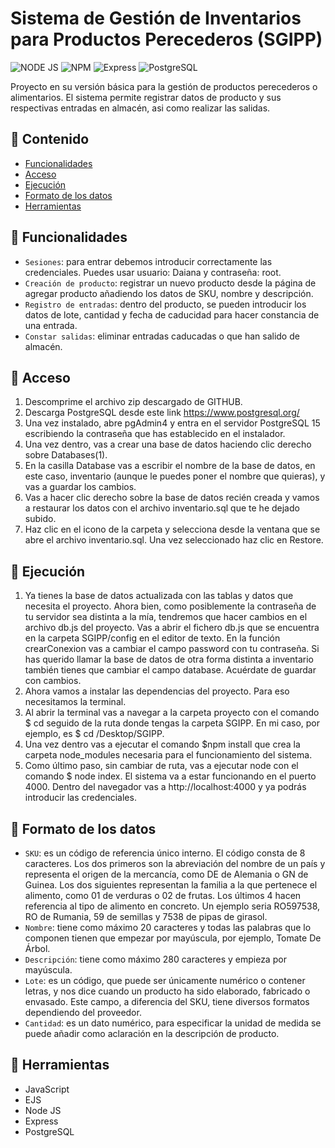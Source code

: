 # Sistema de Gestión de Inventarios para Productos Perecederos (SGIPP)

![NODE JS](https://img.shields.io/badge/Node%20js-339933?style=for-the-badge&logo=nodedotjs&logoColor=white)
![NPM](https://img.shields.io/badge/npm-CB3837?style=for-the-badge&logo=npm&logoColor=white)
![Express](https://img.shields.io/badge/Express%20js-000000?style=for-the-badge&logo=express&logoColor=white)
![PostgreSQL](https://img.shields.io/badge/PostgreSQL-316192?style=for-the-badge&logo=postgresql&logoColor=white)

Proyecto en su versión básica para la gestión de productos perecederos o alimentarios. El sistema permite registrar datos de producto y sus respectivas entradas en almacén, asi como realizar las salidas.
## :scroll: Contenido
- [Funcionalidades](funcionalidades)
- [Acceso](acceso)
- [Ejecución](ejecución)
- [Formato de los datos](formato-de-los-datos)
- [Herramientas](herramientas)
## :hammer: Funcionalidades
- `Sesiones`: para entrar debemos introducir correctamente las credenciales. Puedes usar usuario: Daiana y contraseña: root.
- `Creación de producto`: registrar un nuevo producto desde la página de agregar producto añadiendo los datos de SKU, nombre y descripción.
- `Registro de entradas`: dentro del producto, se pueden introducir los datos de lote, cantidad y fecha de caducidad para hacer constancia de una entrada.
- `Constar salidas`: eliminar entradas caducadas o que han salido de almacén.
## :open_file_folder: Acceso
1. Descomprime el archivo zip descargado de GITHUB.
2. Descarga PostgreSQL desde este link https://www.postgresql.org/
3. Una vez instalado, abre pgAdmin4 y entra en el servidor PostgreSQL 15 escribiendo la contraseña que has establecido en el instalador.
4. Una vez dentro, vas a crear una base de datos haciendo clic derecho sobre Databases(1).
5. En la casilla Database vas a escribir el nombre de la base de datos, en este caso, inventario (aunque le puedes poner el nombre que quieras), y vas a guardar los cambios.
6. Vas a hacer clic derecho sobre la base de datos recién creada y vamos a restaurar los datos con el archivo inventario.sql que te he dejado subido.
7. Haz clic en el icono de la carpeta y selecciona desde la ventana que se abre el archivo inventario.sql. Una vez seleccionado haz clic en Restore.
## :wrench: Ejecución
1. Ya tienes la base de datos actualizada con las tablas y datos que necesita el proyecto. Ahora bien, como posiblemente la contraseña de tu servidor sea distinta a la mía, tendremos que hacer cambios en el archivo db.js del proyecto. Vas a abrir el fichero db.js que se encuentra en la carpeta SGIPP/config en el editor de texto. En la función crearConexion vas a cambiar el campo password con tu contraseña. Si has querido llamar la base de datos de otra forma distinta a inventario también tienes que cambiar el campo database. Acuérdate de guardar con cambios.
2. Ahora vamos a instalar las dependencias del proyecto. Para eso necesitamos la terminal.
3. Al abrir la terminal vas a navegar a la carpeta proyecto con el comando $ cd seguido de la ruta donde tengas la carpeta SGIPP. En mi caso, por ejemplo, es $ cd /Desktop/SGIPP.
4. Una vez dentro vas a ejecutar el comando $npm install que crea la carpeta node_modules necesaria para el funcionamiento del sistema.
5. Como último paso, sin cambiar de ruta, vas a ejecutar node con el comando $ node index. El sistema va a estar funcionando en el puerto 4000. Dentro del navegador vas a http://localhost:4000 y ya podrás introducir las credenciales.
## :abacus: Formato de los datos
- `SKU`: es un código de referencia único interno. El código consta de 8 caracteres. Los dos primeros son la abreviación del nombre de un país y representa el origen de la mercancía, como DE de Alemania o GN de Guinea. Los dos siguientes representan la familia a la que pertenece el alimento, como 01 de verduras o 02 de frutas. Los últimos 4 hacen referencia al tipo de alimento en concreto. Un ejemplo seria RO597538, RO de Rumania, 59 de semillas y 7538 de pipas de girasol.
- `Nombre`: tiene como máximo 20 caracteres y todas las palabras que lo componen tienen que empezar por mayúscula, por ejemplo, Tomate De Árbol.
- `Descripción`: tiene como máximo 280 caracteres y empieza por mayúscula.
- `Lote`: es un código, que puede ser únicamente numérico o contener letras, y nos dice cuando un producto ha sido elaborado, fabricado o envasado. Este campo, a diferencia del SKU, tiene diversos formatos dependiendo del proveedor.
- `Cantidad`: es un dato numérico, para especificar la unidad de medida se puede añadir como aclaración en la descripción de producto.
## :toolbox: Herramientas
- JavaScript
- EJS
- Node JS
- Express
- PostgreSQL